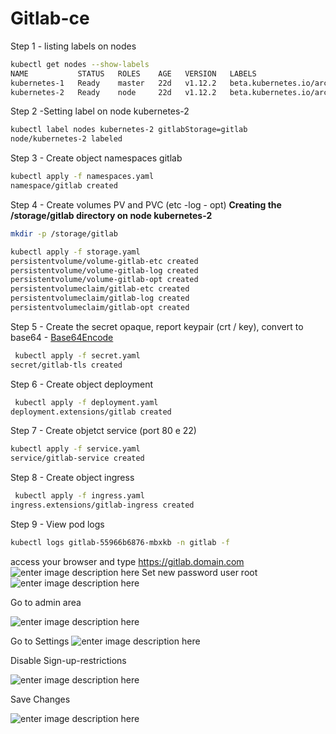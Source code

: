 

# Gitlab-ce 

Step 1 - listing labels on nodes
```bash
kubectl get nodes --show-labels
NAME           STATUS   ROLES    AGE   VERSION   LABELS
kubernetes-1   Ready    master   22d   v1.12.2   beta.kubernetes.io/arch=amd64,beta.kubernetes.io/os=linux,kubernetes.io/hostname=kubernetes-1,node-role.kubernetes.io/master=
kubernetes-2   Ready    node     22d   v1.12.2   beta.kubernetes.io/arch=amd64,beta.kubernetes.io/os=linux,kubernetes.io/hostname=kubernetes-2,nexusStorage=nexus,node-role.kubernetes.io/node=
```
Step 2 -Setting label on node kubernetes-2
```bash
kubectl label nodes kubernetes-2 gitlabStorage=gitlab
node/kubernetes-2 labeled
```
Step 3 - Create object namespaces gitlab
```bash
kubectl apply -f namespaces.yaml
namespace/gitlab created
```
Step 4 - Create volumes PV and PVC (etc -log - opt) 
**Creating the /storage/gitlab directory on node kubernetes-2**

```bash
mkdir -p /storage/gitlab
```

```bash
kubectl apply -f storage.yaml
persistentvolume/volume-gitlab-etc created
persistentvolume/volume-gitlab-log created
persistentvolume/volume-gitlab-opt created
persistentvolumeclaim/gitlab-etc created
persistentvolumeclaim/gitlab-log created
persistentvolumeclaim/gitlab-opt created
```
Step 5 - Create the secret opaque, report keypair (crt / key), convert to base64 - [Base64Encode](https://base64encode.org) 
```bash
 kubectl apply -f secret.yaml
secret/gitlab-tls created
```
Step 6 - Create object deployment 
```bash
 kubectl apply -f deployment.yaml
deployment.extensions/gitlab created
```
Step 7 - Create objetct service (port 80 e 22)
```bash
kubectl apply -f service.yaml
service/gitlab-service created
```
Step 8 - Create object ingress 
```bash
 kubectl apply -f ingress.yaml
ingress.extensions/gitlab-ingress created
```
Step 9 - View pod logs 
```bash
kubectl logs gitlab-55966b6876-mbxkb -n gitlab -f
```

access your browser and type https://gitlab.domain.com
![enter image description here](https://lh3.googleusercontent.com/84KjGHjcfvcgdgPPKW-438YHheWaeT4jA_Vz_oxXNMlTzfphP3SMGhm_JYVWCfiTbGdtpBEnLy_Mbg=s1024 "Gitlab1")
Set new password user root 
![enter image description here](https://lh3.googleusercontent.com/7vX-of4c07UFHaIT9tV-8L3HEqFRb32Pu6m7sK-C4rs1s8Dh6dhyXtYuqCytSIu4wNzPjX9IDnU4pA=s1024 "gitlab2")

Go to admin area

![enter image description here](https://lh3.googleusercontent.com/A0ZnaAbGKNYYdc2QOsHNigAr0KOxFl8G7X9B0sh7SYvIvuytUK9tauc8mp2HDOZoaUaRjWRe_BCuZQ=s1024 "gitlab3")

Go to Settings 
![enter image description here](https://lh3.googleusercontent.com/IMjI3ee54cYaWZn0nsLF9XtPyX2roUZY2lAEKDYbq0vOl-KHmWmBFIaRruB4bsSfY0QvIIOFrTOTWA=s1024 "gitlab5")

Disable Sign-up-restrictions

![enter image description here](https://lh3.googleusercontent.com/zx8E8LFjQ6Md6hUigVoDeYwgpGOLdicM1y4M8-vYeCyeCZvqefdXsgkbCV96JGbYs0lnMaqGkY9IjQ=s1024 "gitlab6")

Save Changes

![enter image description here](https://lh3.googleusercontent.com/7NIYQVQ6QgJFn81lT-5PL6ehxlCIC4is6IhhOLf_7s6Uh4elcdwAA-PdlQHX18bxp9jCAuyi2cgmtQ=s1024 "gitlab7")
